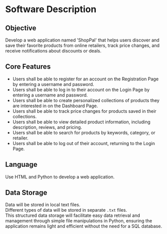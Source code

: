 # Software Description

## Objective

Develop a web application named 'ShopPal' that helps users discover and save their favorite products from online retailers, track price changes, and receive notifications about discounts or deals.

## Core Features

- Users shall be able to register for an account on the Registration Page by entering a username and password.
- Users shall be able to log in to their account on the Login Page by entering a username and password.
- Users shall be able to create personalized collections of products they are interested in on the Dashboard Page.
- Users shall be able to track price changes for products saved in their collections.
- Users shall be able to view detailed product information, including description, reviews, and pricing.
- Users shall be able to search for products by keywords, category, or retailer.
- Users shall be able to log out of their account, returning to the Login Page.

## Language

Use HTML and Python to develop a web application.

## Data Storage

Data will be stored in local text files.  
Different types of data will be stored in separate `.txt` files.  
This structured data storage will facilitate easy data retrieval and management through simple file manipulations in Python, ensuring the application remains light and efficient without the need for a SQL database.
